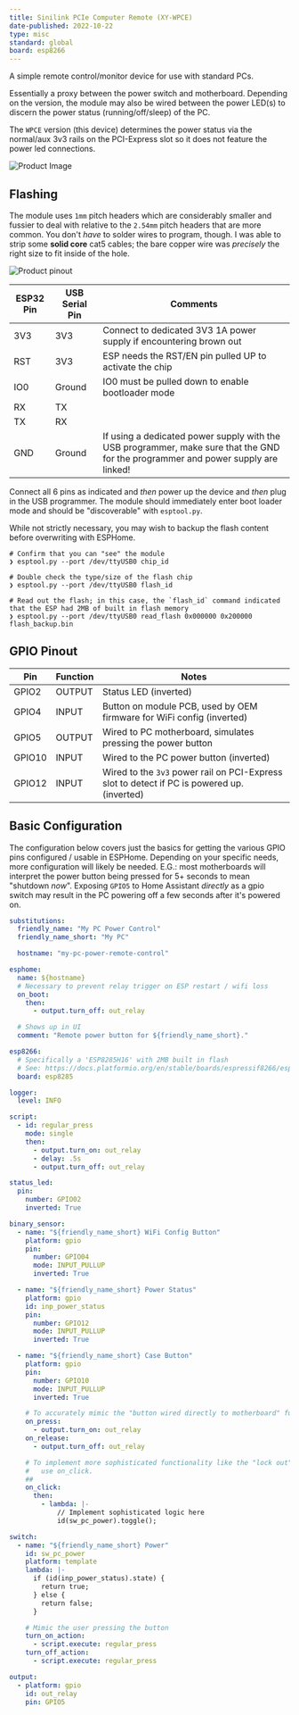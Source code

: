 ```yaml
---
title: Sinilink PCIe Computer Remote (XY-WPCE)
date-published: 2022-10-22
type: misc
standard: global
board: esp8266
---
```


A simple remote control/monitor device for use with standard PCs.

Essentially a proxy between the power switch and motherboard.
Depending on the version, the module may also be wired between the power LED(s) to discern the power status
(running/off/sleep) of the PC.

The `WPCE` version (this device) determines the power status via the normal/aux 3v3 rails on the PCI-Express slot so it
does not feature the power led connections.

![Product Image](sinilink_XY-WPCE.webp "Product Image")

## Flashing

The module uses `1mm` pitch headers which are considerably smaller and fussier to deal with relative to the `2.54mm`
pitch headers that are more common.
You don't _have_ to solder wires to program, though.
I was able to strip some **solid core** cat5 cables; the bare copper wire was _precisely_ the right size to fit inside
of the hole.

![Product pinout](sinilink_XY-WPCE_pinout.webp "Product Pinout")

| ESP32 Pin | USB Serial Pin | Comments                                                                                                                          |
| --------- | -------------- | --------------------------------------------------------------------------------------------------------------------------------- |
| 3V3       | 3V3            | Connect to dedicated 3V3 1A power supply if encountering brown out                                                                |
| RST       | 3V3            | ESP needs the RST/EN pin pulled UP to activate the chip                                                                           |
| IO0       | Ground         | IO0 must be pulled down to enable bootloader mode                                                                                 |
| RX        | TX             |                                                                                                                                   |
| TX        | RX             |                                                                                                                                   |
| GND       | Ground         | If using a dedicated power supply with the USB programmer, make sure that the GND for the programmer and power supply are linked! |

Connect all 6 pins as indicated and _then_ power up the device and _then_ plug in the USB programmer.
The module should immediately enter boot loader mode and should be "discoverable" with `esptool.py`.

While not strictly necessary, you may wish to backup the flash content before overwriting with ESPHome.

```shell
# Confirm that you can "see" the module
❯ esptool.py --port /dev/ttyUSB0 chip_id

# Double check the type/size of the flash chip
❯ esptool.py --port /dev/ttyUSB0 flash_id

# Read out the flash; in this case, the `flash_id` command indicated that the ESP had 2MB of built in flash memory
❯ esptool.py --port /dev/ttyUSB0 read_flash 0x000000 0x200000 flash_backup.bin
```

## GPIO Pinout

| Pin    | Function | Notes                                                                                       |
| ------ | -------- | ------------------------------------------------------------------------------------------- |
| GPIO2  | OUTPUT   | Status LED (inverted)                                                                       |
| GPIO4  | INPUT    | Button on module PCB, used by OEM firmware for WiFi config (inverted)                       |
| GPIO5  | OUTPUT   | Wired to PC motherboard, simulates pressing the power button                                |
| GPIO10 | INPUT    | Wired to the PC power button (inverted)                                                     |
| GPIO12 | INPUT    | Wired to the `3v3` power rail on PCI-Express slot to detect if PC is powered up. (inverted) |

## Basic Configuration

The configuration below covers just the basics for getting the various GPIO pins configured / usable in ESPHome.
Depending on your specific needs, more configuration will likely be needed.
E.G.: most motherboards will interpret the power button being pressed for 5+ seconds to mean "shutdown _now_". Exposing
`GPIO5` to Home Assistant _directly_ as a gpio switch may result in the PC powering off a few seconds after it's powered
on.

```yaml
substitutions:
  friendly_name: "My PC Power Control"
  friendly_name_short: "My PC"

  hostname: "my-pc-power-remote-control"

esphome:
  name: ${hostname}
  # Necessary to prevent relay trigger on ESP restart / wifi loss
  on_boot:
    then:
      - output.turn_off: out_relay

  # Shows up in UI
  comment: "Remote power button for ${friendly_name_short}."

esp8266:
  # Specifically a 'ESP8285H16' with 2MB built in flash
  # See: https://docs.platformio.org/en/stable/boards/espressif8266/esp8285.html
  board: esp8285

logger:
  level: INFO

script:
  - id: regular_press
    mode: single
    then:
      - output.turn_on: out_relay
      - delay: .5s
      - output.turn_off: out_relay

status_led:
  pin:
    number: GPIO02
    inverted: True

binary_sensor:
  - name: "${friendly_name_short} WiFi Config Button"
    platform: gpio
    pin:
      number: GPIO04
      mode: INPUT_PULLUP
      inverted: True

  - name: "${friendly_name_short} Power Status"
    platform: gpio
    id: inp_power_status
    pin:
      number: GPIO12
      mode: INPUT_PULLUP
      inverted: True

  - name: "${friendly_name_short} Case Button"
    platform: gpio
    pin:
      number: GPIO10
      mode: INPUT_PULLUP
      inverted: True

    # To accurately mimic the "button wired directly to motherboard" function, use on_press/on_release
    on_press:
      - output.turn_on: out_relay
    on_release:
      - output.turn_off: out_relay

    # To implement more sophisticated functionality like the "lock out" mode in the OEM firmware
    #   use on_click.
    ##
    on_click:
      then:
        - lambda: |-
            // Implement sophisticated logic here
            id(sw_pc_power).toggle();

switch:
  - name: "${friendly_name_short} Power"
    id: sw_pc_power
    platform: template
    lambda: |-
      if (id(inp_power_status).state) {
        return true;
      } else {
        return false;
      }

    # Mimic the user pressing the button
    turn_on_action:
      - script.execute: regular_press
    turn_off_action:
      - script.execute: regular_press

output:
  - platform: gpio
    id: out_relay
    pin: GPIO5
```
